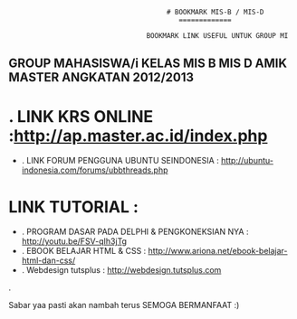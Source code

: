                                           
                                           # BOOKMARK MIS-B / MIS-D
                                              =============
                                              
                                      BOOKMARK LINK USEFUL UNTUK GROUP MI 
                                      
                                      
                                      
## GROUP MAHASISWA/i KELAS MIS B MIS D AMIK MASTER ANGKATAN 2012/2013 ##



# . LINK KRS ONLINE :http://ap.master.ac.id/index.php
- . LINK FORUM PENGGUNA UBUNTU SEINDONESIA  : http://ubuntu-indonesia.com/forums/ubbthreads.php






#   LINK TUTORIAL :

- . PROGRAM DASAR PADA DELPHI & PENGKONEKSIAN NYA : http://youtu.be/FSV-qIh3jTg
- . EBOOK BELAJAR HTML & CSS                      : http://www.ariona.net/ebook-belajar-html-dan-css/
- . Webdesign tutsplus                            : http://webdesign.tutsplus.com


. 






Sabar yaa pasti akan nambah terus  SEMOGA BERMANFAAT :)
